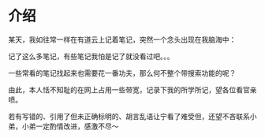 # 介绍

某天，我如往常一样在有道云上记着笔记，突然一个念头出现在我脑海中：

记了这么多笔记，有些笔记我怕是记了就没看过吧。。。

一些常看的笔记找起来也需要花一番功夫，那么何不整个带搜索功能的呢？

由此，本人恬不知耻的在网上占用一些带宽，记录下我的所学所记，望各位看官亲喷。

若有写错的、引用了但未正确标明的、胡言乱语让宁看了难受但，还望不吝联系小弟，小弟一定酌情改进，感激不尽～

